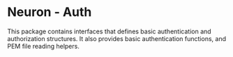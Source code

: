 # Neuron - Auth

This package contains interfaces that defines basic authentication and authorization structures. It also provides basic authentication functions, and PEM file reading helpers. 